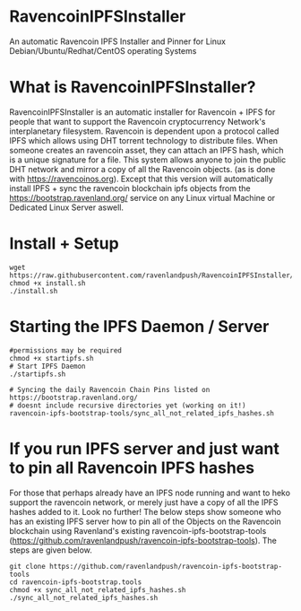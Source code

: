 # RavencoinIPFSInstaller
An automatic Ravencoin IPFS Installer and Pinner for Linux Debian/Ubuntu/Redhat/CentOS operating Systems

# What is RavencoinIPFSInstaller?
RavencoinIPFSInstaller is an automatic installer for Ravencoin + IPFS for people that want to support the Ravencoin cryptocurrency Network's interplanetary filesystem. Ravencoin is dependent upon a protocol called IPFS which allows using DHT torrent technology to distribute files. When someone creates an ravencoin asset, they can attach an IPFS hash, which is a unique signature for a file. This system allows anyone to join the public DHT network and mirror a copy of all the Ravencoin objects. (as is done with https://ravencoinos.org). Except that this version will automatically install IPFS + sync the ravencoin blockchain ipfs objects from the https://bootstrap.ravenland.org/ service on any Linux virtual Machine or Dedicated Linux Server aswell. 


# Install + Setup
```
wget https://raw.githubusercontent.com/ravenlandpush/RavencoinIPFSInstaller/master/install.sh
chmod +x install.sh
./install.sh
```

# Starting the IPFS Daemon / Server
```
#permissions may be required
chmod +x startipfs.sh
# Start IPFS Daemon
./startipfs.sh

# Syncing the daily Ravencoin Chain Pins listed on https://bootstrap.ravenland.org/
# doesnt include recursive directories yet (working on it!)
ravencoin-ipfs-bootstrap-tools/sync_all_not_related_ipfs_hashes.sh
```

#  If you run IPFS server and just want to pin all Ravencoin IPFS hashes

For those that perhaps already have an IPFS node running and want to heko support the ravencoin network, or merely just have a copy of all the IPFS hashes added to it. Look no further! The below steps show someone who has an existing IPFS server how to pin all of the Objects on the Ravencoin blockchain using Ravenland's existing ravencoin-ipfs-bootstrap-tools (https://github.com/ravenlandpush/ravencoin-ipfs-bootstrap-tools). The steps are given below.


```
git clone https://github.com/ravenlandpush/ravencoin-ipfs-bootstrap-tools
cd ravencoin-ipfs-bootstrap.tools
chmod +x sync_all_not_related_ipfs_hashes.sh
./sync_all_not_related_ipfs_hashes.sh
```


